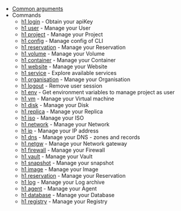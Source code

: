 * [Common arguments](common-arguments.md)
* Commands
  * [h1 login](login.md) - Obtain your apiKey
  * [h1 user](user.md) - Manage your User
  * [h1 project](project.md) - Manage your Project
  * [h1 config](config.md) - Manage config of CLI
  * [h1 reservation](reservation.md) - Manage your Reservation
  * [h1 volume](volume.md) - Manage your Volume
  * [h1 container](container.md) - Manage your Container
  * [h1 website](website.md) - Manage your Website
  * [h1 service](service.md) - Explore available services
  * [h1 organisation](organisation.md) - Manage your Organisation
  * [h1 logout](logout.md) - Remove user session
  * [h1 env](env.md) - Get environment variables to manage project as user
  * [h1 vm](vm.md) - Manage your Virtual machine
  * [h1 disk](disk.md) - Manage your Disk
  * [h1 replica](replica.md) - Manage your Replica
  * [h1 iso](iso.md) - Manage your ISO
  * [h1 network](network.md) - Manage your Network
  * [h1 ip](ip.md) - Manage your IP address
  * [h1 dns](dns.md) - Manage your DNS - zones and records
  * [h1 netgw](netgw.md) - Manage your Network gateway
  * [h1 firewall](firewall.md) - Manage your Firewall
  * [h1 vault](vault.md) - Manage your Vault
  * [h1 snapshot](snapshot.md) - Manage your snapshot
  * [h1 image](image.md) - Manage your Image
  * [h1 reservation](reservation.md) - Manage your Reservation
  * [h1 log](log.md) - Manage your Log archive
  * [h1 agent](agent.md) - Manage your Agent
  * [h1 database](database.md) - Manage your Database
  * [h1 registry](registry.md) - Manage your Registry
